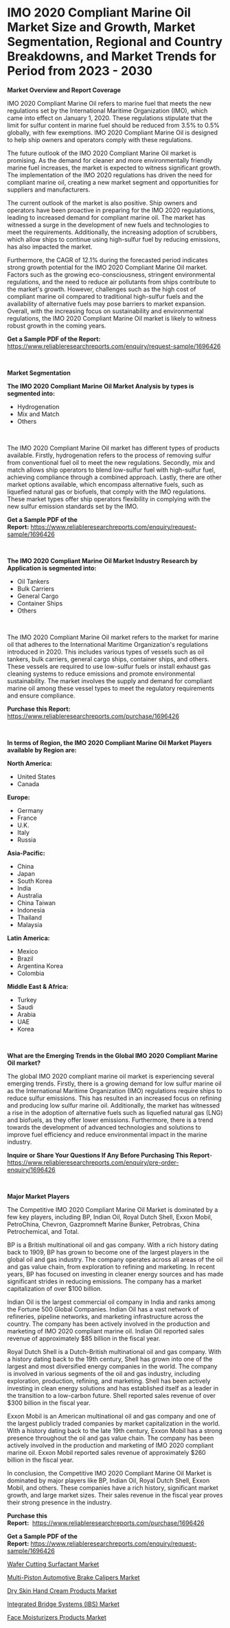 <p><h1>IMO 2020 Compliant Marine Oil Market Size and Growth, Market Segmentation, Regional and Country Breakdowns, and Market Trends for Period from 2023 -  2030</h1></p><p><strong>Market Overview and Report Coverage</strong></p>
<p><p>IMO 2020 Compliant Marine Oil refers to marine fuel that meets the new regulations set by the International Maritime Organization (IMO), which came into effect on January 1, 2020. These regulations stipulate that the limit for sulfur content in marine fuel should be reduced from 3.5% to 0.5% globally, with few exemptions. IMO 2020 Compliant Marine Oil is designed to help ship owners and operators comply with these regulations.</p><p>The future outlook of the IMO 2020 Compliant Marine Oil market is promising. As the demand for cleaner and more environmentally friendly marine fuel increases, the market is expected to witness significant growth. The implementation of the IMO 2020 regulations has driven the need for compliant marine oil, creating a new market segment and opportunities for suppliers and manufacturers.</p><p>The current outlook of the market is also positive. Ship owners and operators have been proactive in preparing for the IMO 2020 regulations, leading to increased demand for compliant marine oil. The market has witnessed a surge in the development of new fuels and technologies to meet the requirements. Additionally, the increasing adoption of scrubbers, which allow ships to continue using high-sulfur fuel by reducing emissions, has also impacted the market.</p><p>Furthermore, the CAGR of 12.1% during the forecasted period indicates strong growth potential for the IMO 2020 Compliant Marine Oil market. Factors such as the growing eco-consciousness, stringent environmental regulations, and the need to reduce air pollutants from ships contribute to the market's growth. However, challenges such as the high cost of compliant marine oil compared to traditional high-sulfur fuels and the availability of alternative fuels may pose barriers to market expansion. Overall, with the increasing focus on sustainability and environmental regulations, the IMO 2020 Compliant Marine Oil market is likely to witness robust growth in the coming years.</p></p>
<p><strong>Get a Sample PDF of the Report:</strong> <a href="https://www.reliableresearchreports.com/enquiry/request-sample/1696426">https://www.reliableresearchreports.com/enquiry/request-sample/1696426</a></p>
<p>&nbsp;</p>
<p><strong>Market Segmentation</strong></p>
<p><strong>The IMO 2020 Compliant Marine Oil Market Analysis by types is segmented into:</strong></p>
<p><ul><li>Hydrogenation</li><li>Mix and Match</li><li>Others</li></ul></p>
<p>&nbsp;</p>
<p><p>The IMO 2020 Compliant Marine Oil market has different types of products available. Firstly, hydrogenation refers to the process of removing sulfur from conventional fuel oil to meet the new regulations. Secondly, mix and match allows ship operators to blend low-sulfur fuel with high-sulfur fuel, achieving compliance through a combined approach. Lastly, there are other market options available, which encompass alternative fuels, such as liquefied natural gas or biofuels, that comply with the IMO regulations. These market types offer ship operators flexibility in complying with the new sulfur emission standards set by the IMO.</p></p>
<p><strong>Get a Sample PDF of the Report:</strong>&nbsp;<a href="https://www.reliableresearchreports.com/enquiry/request-sample/1696426">https://www.reliableresearchreports.com/enquiry/request-sample/1696426</a></p>
<p>&nbsp;</p>
<p><strong>The IMO 2020 Compliant Marine Oil Market Industry Research by Application is segmented into:</strong></p>
<p><ul><li>Oil Tankers</li><li>Bulk Carriers</li><li>General Cargo</li><li>Container Ships</li><li>Others</li></ul></p>
<p>&nbsp;</p>
<p><p>The IMO 2020 Compliant Marine Oil market refers to the market for marine oil that adheres to the International Maritime Organization's regulations introduced in 2020. This includes various types of vessels such as oil tankers, bulk carriers, general cargo ships, container ships, and others. These vessels are required to use low-sulfur fuels or install exhaust gas cleaning systems to reduce emissions and promote environmental sustainability. The market involves the supply and demand for compliant marine oil among these vessel types to meet the regulatory requirements and ensure compliance.</p></p>
<p><strong>Purchase this Report:</strong>&nbsp; <a href="https://www.reliableresearchreports.com/purchase/1696426">https://www.reliableresearchreports.com/purchase/1696426</a></p>
<p>&nbsp;</p>
<p><strong>In terms of Region, the IMO 2020 Compliant Marine Oil Market Players available by Region are:</strong></p>
<p>
    <p> <strong> North America: </strong>
        <ul>
            <li>United States</li>
            <li>Canada</li>
        </ul>
        </p> 
    <p> <strong> Europe: </strong>
        <ul>
            <li>Germany</li>
            <li>France</li>
            <li>U.K.</li>
            <li>Italy</li>
            <li>Russia</li>
        </ul>
        </p> 
    <p> <strong> Asia-Pacific: </strong>
        <ul>
            <li>China</li>
            <li>Japan</li>
            <li>South Korea</li>
            <li>India</li>
            <li>Australia</li>
            <li>China Taiwan</li>
            <li>Indonesia</li>
            <li>Thailand</li>
            <li>Malaysia</li>
        </ul>
        </p> 
    <p> <strong> Latin America: </strong>
        <ul>
            <li>Mexico</li>
            <li>Brazil</li>
            <li>Argentina Korea</li>
            <li>Colombia</li>
        </ul>
        </p> 
    <p> <strong> Middle East & Africa: </strong>
        <ul>
            <li>Turkey</li>
            <li>Saudi</li>
            <li>Arabia</li>
            <li>UAE</li>
            <li>Korea</li>
        </ul>
    </p>
    </p>
<p>&nbsp;</p>
<p><strong>What are the Emerging Trends in the Global IMO 2020 Compliant Marine Oil market?</strong></p>
<p><p>The global IMO 2020 compliant marine oil market is experiencing several emerging trends. Firstly, there is a growing demand for low sulfur marine oil as the International Maritime Organization (IMO) regulations require ships to reduce sulfur emissions. This has resulted in an increased focus on refining and producing low sulfur marine oil. Additionally, the market has witnessed a rise in the adoption of alternative fuels such as liquefied natural gas (LNG) and biofuels, as they offer lower emissions. Furthermore, there is a trend towards the development of advanced technologies and solutions to improve fuel efficiency and reduce environmental impact in the marine industry.</p></p>
<p><strong>Inquire or Share Your Questions If Any Before Purchasing This Report</strong>- <a href="https://www.reliableresearchreports.com/enquiry/pre-order-enquiry/1696426">https://www.reliableresearchreports.com/enquiry/pre-order-enquiry/1696426</a></p>
<p>&nbsp;</p>
<p><strong>Major Market Players</strong></p>
<p><p>The Competitive IMO 2020 Compliant Marine Oil Market is dominated by a few key players, including BP, Indian Oil, Royal Dutch Shell, Exxon Mobil, PetroChina, Chevron, Gazpromneft Marine Bunker, Petrobras, China Petrochemical, and Total.</p><p>BP is a British multinational oil and gas company. With a rich history dating back to 1909, BP has grown to become one of the largest players in the global oil and gas industry. The company operates across all areas of the oil and gas value chain, from exploration to refining and marketing. In recent years, BP has focused on investing in cleaner energy sources and has made significant strides in reducing emissions. The company has a market capitalization of over $100 billion.</p><p>Indian Oil is the largest commercial oil company in India and ranks among the Fortune 500 Global Companies. Indian Oil has a vast network of refineries, pipeline networks, and marketing infrastructure across the country. The company has been actively involved in the production and marketing of IMO 2020 compliant marine oil. Indian Oil reported sales revenue of approximately $85 billion in the fiscal year.</p><p>Royal Dutch Shell is a Dutch-British multinational oil and gas company. With a history dating back to the 19th century, Shell has grown into one of the largest and most diversified energy companies in the world. The company is involved in various segments of the oil and gas industry, including exploration, production, refining, and marketing. Shell has been actively investing in clean energy solutions and has established itself as a leader in the transition to a low-carbon future. Shell reported sales revenue of over $300 billion in the fiscal year.</p><p>Exxon Mobil is an American multinational oil and gas company and one of the largest publicly traded companies by market capitalization in the world. With a history dating back to the late 19th century, Exxon Mobil has a strong presence throughout the oil and gas value chain. The company has been actively involved in the production and marketing of IMO 2020 compliant marine oil. Exxon Mobil reported sales revenue of approximately $260 billion in the fiscal year.</p><p>In conclusion, the Competitive IMO 2020 Compliant Marine Oil Market is dominated by major players like BP, Indian Oil, Royal Dutch Shell, Exxon Mobil, and others. These companies have a rich history, significant market growth, and large market sizes. Their sales revenue in the fiscal year proves their strong presence in the industry.</p></p>
<p><strong>Purchase this Report:</strong>&nbsp;&nbsp;<a href="https://www.reliableresearchreports.com/purchase/1696426">https://www.reliableresearchreports.com/purchase/1696426</a></p>
<p></p>
<p><strong>Get a Sample PDF of the Report:</strong>&nbsp;<a href="https://www.reliableresearchreports.com/enquiry/request-sample/1696426">https://www.reliableresearchreports.com/enquiry/request-sample/1696426</a></p>
<p><p><a href="https://github.com/grishafomin4852/Market-Research-Report-List-1/blob/main/wafer-cutting-surfactant-market.md">Wafer Cutting Surfactant Market</a></p><p><a href="https://www.linkedin.com/pulse/multi-piston-automotive-brake-calipers-market-challenges-opportunities-hfqyf/">Multi-Piston Automotive Brake Calipers Market</a></p><p><a href="https://medium.com/@entelaloshi55/dry-skin-hand-cream-products-market-analysis-its-cagr-market-segmentation-and-global-industry-373e3817df50">Dry Skin Hand Cream Products Market</a></p><p><a href="https://www.linkedin.com/pulse/integrated-bridge-systems-ibs-market-research-report-unlocks-r08tf/">Integrated Bridge Systems (IBS) Market</a></p><p><a href="https://medium.com/@elvirabogdani08/analyzing-face-moisturizers-products-market-global-industry-perspective-and-forecast-2023-to-9a4a566a4a3b">Face Moisturizers Products Market</a></p></p>
